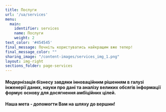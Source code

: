 ```yaml
---
title: Послуги
url: '/ua/services'
menu:
  main:
    identifier: services
    name: Послуги
    weight: 2
text_color: '#454545'
final_message: Почніть користуватись найкращим вже тепер!
final_message_color: ""
sharing_image: "/content-images/services_img_1.png"
layout: img-right
sections_folder: page-services
---
```

#### Модернізація бізнесу завдяки інноваційним рішенням в галузі інженерії даних, науки про дані та аналізу великих обсягів інформації формує основу для досягнення амбіційних цілей.
#### Наша мета - допомогти Вам на шляху до вершин!